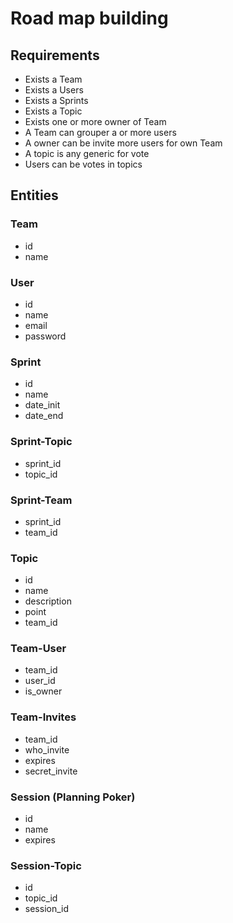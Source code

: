 # Road map building

## Requirements

- Exists a Team
- Exists a Users
- Exists a Sprints
- Exists a Topic
- Exists one or more owner of Team
- A Team can grouper a or more users
- A owner can be invite more users for own Team
- A topic is any generic for vote
- Users can be votes in topics

## Entities

### Team

- id
- name

### User

- id
- name
- email
- password

### Sprint

- id
- name
- date_init
- date_end

### Sprint-Topic

- sprint_id
- topic_id

### Sprint-Team

- sprint_id
- team_id

### Topic

- id
- name
- description
- point
- team_id

### Team-User

- team_id
- user_id
- is_owner

### Team-Invites

- team_id
- who_invite
- expires
- secret_invite

### Session (Planning Poker)

- id
- name
- expires

### Session-Topic

- id
- topic_id
- session_id
